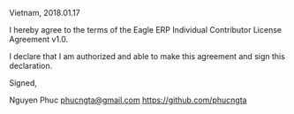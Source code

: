 Vietnam, 2018.01.17

I hereby agree to the terms of the Eagle ERP Individual Contributor License
Agreement v1.0.

I declare that I am authorized and able to make this agreement and sign this
declaration.

Signed,

Nguyen Phuc <phucngta@gmail.com> https://github.com/phucngta